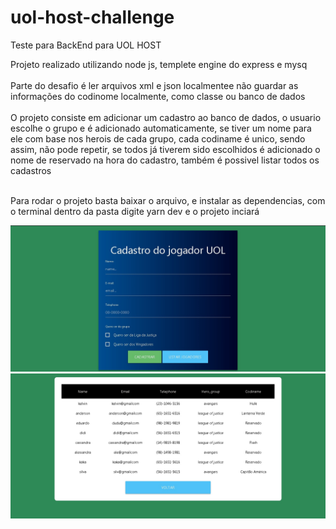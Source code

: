 # uol-host-challenge

Teste para BackEnd para UOL HOST

Projeto realizado utilizando node js, templete engine do express e mysq
<br><br>
Parte do desafio é ler arquivos xml e json localmentee não guardar as informações do codinome localmente, como classe ou banco de dados
<br><br>
O projeto consiste em adicionar um cadastro ao banco de dados, o usuario escolhe o grupo e é adicionado automaticamente, se tiver um nome para ele com base nos herois de cada grupo, cada codiname é unico, sendo assim, não pode repetir, se todos já tiverem sido escolhidos é adicionado o nome de reservado na hora do cadastro, também é possivel listar todos os cadastros<br><br>

Para rodar o projeto basta baixar o arquivo, e instalar as dependencias, com o terminal dentro da pasta digite yarn dev e o projeto inciará<br>

<img src="layout1.jpg"/>


<img src="layout2.jpg"/>
